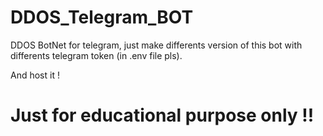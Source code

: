 # DDOS_Telegram_BOT

DDOS BotNet for telegram, just make differents version of this bot with differents telegram token (in .env file pls).

And host it ! 





# Just for educational purpose only !!
